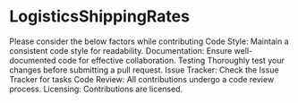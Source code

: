 # LogisticsShippingRates
Please consider the below factors while contributing
Code Style:
Maintain a consistent code style for readability.
Documentation:
Ensure well-documented code for effective collaboration.
Testing
Thoroughly test your changes before submitting a pull request.
Issue Tracker:
Check the Issue Tracker for tasks
Code Review:
All contributions undergo a code review process.
Licensing:
Contributions are licensed.
